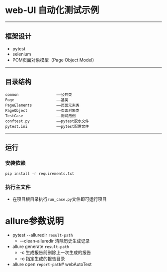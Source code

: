 # web-UI 自动化测试示例

---

## 框架设计

- pytest
- selenium
- POM页面对象模型（Page Object Model）

---

## 目录结构

    common                 ——公共类
    Page                   ——基类
    PageElements           ——页面元素类
    PageObject             ——页面对象类
    TestCase               ——测试用例
    conftest.py            ——pytest胶水文件
    pytest.ini             ——pytest配置文件

---

## 运行

### 安装依赖

```shell
pip install -r requirements.txt
```

### 执行主文件

* 在项目根目录执行`run_case.py`文件即可运行项目


# allure参数说明


- pytest --alluredir `result-path`
    - --clean-alluredir 清除历史生成记录
- allure generate `result-path`
    - -c 生成报告前删除上一次生成的报告
    - -o 指定生成的报告目录
- allure open `report-path`# webAutoTest
